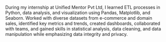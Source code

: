 During my internship at Unified Mentor Pvt Ltd, I learned ETL processes in Python, data analysis, and visualization using Pandas, Matplotlib, and Seaborn. Worked with diverse datasets from e-commerce and domain sales, identified key metrics and trends, created dashboards, collaborated with teams, and gained skills in statistical analysis, data cleaning, and data manipulation while emphasizing data integrity and privacy.

